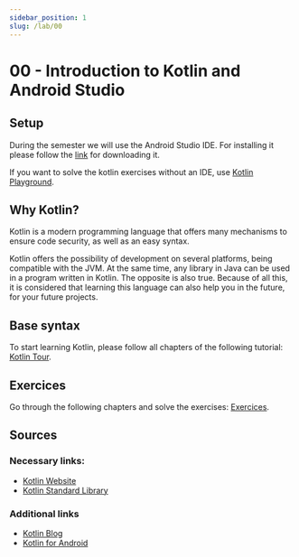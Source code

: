 ```yaml
---
sidebar_position: 1
slug: /lab/00
---
```


# 00 - Introduction to Kotlin and Android Studio
## Setup
During the semester we will use the Android Studio IDE. For installing it please follow the [link](https://developer.android.com/studio) for downloading it.

If you want to solve the kotlin exercises without an IDE, use [Kotlin Playground](https://play.kotlinlang.org).

## Why Kotlin?
Kotlin is a modern programming language that offers many mechanisms to ensure code security, as well as an easy syntax.

Kotlin offers the possibility of development on several platforms, being compatible with the JVM. At the same time, any library in Java can be used in a program written in Kotlin. The opposite is also true. Because of all this, it is considered that learning this language can also help you in the future, for your future projects.

## Base syntax
To start learning Kotlin, please follow all chapters of the following tutorial: [Kotlin Tour](https://kotlinlang.org/docs/kotlin-tour-welcome.html).

## Exercices
Go through the following chapters and solve the exercises: [Exercices](https://play.kotlinlang.org/koans/overview).

## Sources

### Necessary links:
* [Kotlin Website](https://kotlinlang.org/)
* [Kotlin Standard Library](https://kotlinlang.org/api/latest/jvm/stdlib/)

### Additional links
* [Kotlin Blog](https://blog.jetbrains.com/kotlin/)
* [Kotlin for Android](https://kotlinlang.org/docs/android-overview.html)

